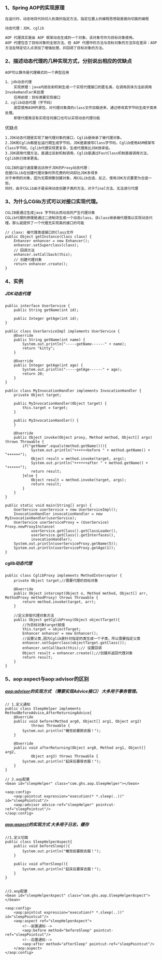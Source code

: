 ### 1、Spring AOP的实现原理
	在运行时，动态地将代码切入到类的指定方法、指定位置上的编程思想就是面向切面的编程

	动态代理：JDK、cglib

	AOP 代理其实是由 AOP 框架动态生成的一个对象，该对象可作为目标对象使用。
	AOP 代理包含了目标对象的全部方法，但 AOP 代理中的方法与目标对象的方法存在差异：AOP 方法在特定切入点添加了增强处理，并回调了目标对象的方法。

### 2、描述动态代理的几种实现方式，分别说出相应的优缺点

	AOP可以算作是代理模式的一个典型应用

	1、jdk动态代理
		实现原理：java内部反射机制生成一个实现代理接口的匿名类，在调用具体方法前调用InvokeHandler来处理
		应用前提：目标类要实现接口
	2、cglib动态代理（字节码）
		底层使用ASM开源包，对代理对象类的class文件加载进来，通过修改其字节码生成子类来处理。
		即使代理类没有实现任何接口也可以实现动态代理功能

优缺点

	1.JDK动态代理是实现了被代理对象的接口，Cglib是继承了被代理对象。
	2.JDK和Cglib都是在运行期生成字节码，JDK是直接写Class字节码，Cglib使用ASM框架写Class字节码，Cglib代理实现更复杂，生成代理类比JDK效率低。
	3.JDK调用代理方法，是通过反射机制调用，Cglib是通过FastClass机制直接调用方法，Cglib执行效率更高。

	CGLIB的运行速度要远远快于JDK的Proxy动态代理：
	但是CGLib在创建代理对象时所花费的时间却比JDK多得多
	对于单例的对象，因为无需频繁创建对象，用CGLib合适，反之，使用JDK方式要更为合适一些。
	同时，由于CGLib由于是采用动态创建子类的方法，对于final方法，无法进行代理

### 3、为什么CGlib方式可以对接口实现代理。
	
	CGLIB是通过生成java 字节码从而动态的产生代理对象
	CGLib代理的原理是通过二进制流生成一个动态class，该class继承被代理类以实现动态代理。那么就提供了一个代理无实现类的接口的可能

	// claxx: 被代理类或接口的Class文件
	public Object getInstance(Class claxx) {
        Enhancer enhancer = new Enhancer();
        enhancer.setSuperclass(claxx);
        // 回调方法
        enhancer.setCallback(this);
        // 创建代理对象
        return enhancer.create();
    }

### 4、实例
##### JDK动态代理

	public interface UserService {
	    public String getName(int id);
	
	    public Integer getAge(int id);
	}

	public class UserServiceImpl implements UserService {
	    @Override
	    public String getName(int name) {
	        System.out.println("-----getName------" + name);
	        return "kitty";
	    }
	
	    @Override
	    public Integer getAge(int age) {
	        System.out.println("-----getAge------" + age);
	        return 20;
	    }
	}

	public class MyInvocationHandler implements InvocationHandler {
	    private Object target;
	
	    public MyInvocationHandler(Object target) {
	        this.target = target;
	    }
	
	    public MyInvocationHandler() {
	    }
	
	    @Override
	    public Object invoke(Object proxy, Method method, Object[] args) throws Throwable {
	        if("getName".equals(method.getName())){
	            System.out.println("++++++before " + method.getName() + "++++++");
	            Object result = method.invoke(target, args);
	            System.out.println("++++++after " + method.getName() + "++++++");
	            return result;
	        }else {
	            Object result = method.invoke(target, args);
	            return result;
	        }
	    }
	}

	public static void main(String[] args) {
        UserService userService = new UserServiceImpl();
        InvocationHandler invocationHandler = new MyInvocationHandler(userService);
        UserService userServiceProxy = (UserService) Proxy.newProxyInstance(
                userService.getClass().getClassLoader(), 
                userService.getClass().getInterfaces(), 
                invocationHandler);
        System.out.println(userServiceProxy.getName(5));
        System.out.println(userServiceProxy.getAge(1));
    }


##### cglib动态代理

	public class CglibProxy implements MethodInterceptor {
	    private Object target;//需要代理的目标对象
	
	    @Override
	    public Object intercept(Object o, Method method, Object[] arr, MethodProxy methodProxy) throws Throwable {
	        return method.invoke(target, arr);
	    }
	
	    //定义获取代理对象方法
	    public Object getCglibProxy(Object objectTarget){
	        //为目标对象target赋值
	        this.target = objectTarget;
	        Enhancer enhancer = new Enhancer();
	        //设置父类,因为Cglib是针对指定的类生成一个子类，所以需要指定父类
	        enhancer.setSuperclass(objectTarget.getClass());
	        enhancer.setCallback(this);// 设置回调
	        Object result = enhancer.create();//创建并返回代理对象
	        return result;
	    }
	}


### 5、aop:aspect与aop:advisor的区别

##### <aop:advisor>的实现方式  （需要实现Advice接口）  大多用于事务管理。 

	// 1.定义通知
	public class SleepHelper implements MethodBeforeAdvice,AfterReturningAdvice{
	    @Override
	    public void before(Method arg0, Object[] arg1, Object arg2)
	            throws Throwable {
	        System.out.println("睡觉前要脱衣服！");
	    }
	 
	    @Override
	    public void afterReturning(Object arg0, Method arg1, Object[] arg2,
	            Object arg3) throws Throwable {
	        System.out.println("起床后要穿衣服！");
	    }
	}

	// 2.aop配置
	<bean id="sleepHelper" class="com.ghs.aop.SleepHelper"></bean>
 
	<aop:config>
	    <aop:pointcut expression="execution(* *.sleep(..))" id="sleepPointcut"/>
	    <aop:advisor advice-ref="sleepHelper" pointcut-ref="sleepPointcut"/>
	</aop:config>

	
##### <aop:aspect>的实现方式    大多用于日志，缓存
  
	//1.定义切面
	public class SleepHelperAspect{
	    public void beforeSleep(){
	        System.out.println("睡觉前要脱衣服！");
	    }
	 
	    public void afterSleep(){
	        System.out.println("起床后要穿衣服！");
	    }
	}

	
	//2.aop配置
	<bean id="sleepHelperAspect" class="com.ghs.aop.SleepHelperAspect"></bean>
	 
	<aop:config>
	    <aop:pointcut expression="execution(* *.sleep(..))" id="sleepPointcut"/>
	    <aop:aspect ref="sleepHelperAspect">
	        <!--前置通知-->
	        <aop:before method="beforeSleep" pointcut-ref="sleepPointcut"/>
	        <!--后置通知-->
	        <aop:after method="afterSleep" pointcut-ref="sleepPointcut"/>
	    </aop:aspect>
	</aop:config>
